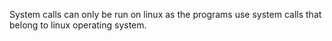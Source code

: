 System calls can only be run on linux as the programs use system calls that belong to linux operating system.
